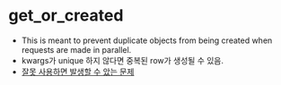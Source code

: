 # get_or_created
- This is meant to prevent duplicate objects from being created when requests are made in parallel.
- kwargs가 unique 하지 않다면 중복된 row가 생성될 수 있음.
- [잘못 사용하면 발생할 수 았는 문제](https://youngminz.netlify.app/posts/get-or-create-deadlock)